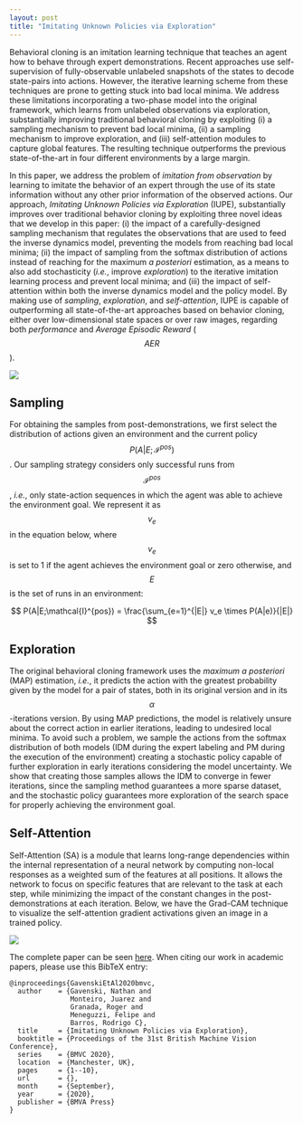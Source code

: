 ```yaml
---
layout: post
title: "Imitating Unknown Policies via Exploration"
---
```


Behavioral cloning is an imitation learning technique that teaches an agent how to behave through expert demonstrations. Recent approaches use self-supervision of fully-observable unlabeled snapshots of the states to decode state-pairs into actions. However, the iterative learning scheme from these techniques are prone to getting stuck into bad local minima. We address these limitations incorporating a two-phase model into the original framework, which learns from unlabeled observations via exploration, substantially improving traditional behavioral cloning by exploiting (i) a sampling mechanism to prevent bad local minima, (ii) a sampling mechanism to improve exploration, and (iii) self-attention modules to capture global features. The resulting technique outperforms the previous state-of-the-art in four different environments by a large margin. 

In this paper, we address the problem of *imitation from observation* by learning to imitate the behavior of an expert through the use of its state information without any other prior information of the observed actions. Our approach, *Imitating Unknown Policies via Exploration* (IUPE), substantially improves over traditional behavior cloning by exploiting three novel ideas that we develop in this paper: (i) the impact of a carefully-designed sampling mechanism that regulates the observations that are used to feed the inverse dynamics model, preventing the models from reaching bad local minima; (ii) the impact of sampling from the softmax distribution of actions instead of reaching for the maximum *a posteriori* estimation, as a means to also add stochasticity (*i.e.*, improve *exploration*) to the iterative imitation learning process and prevent local minima; and (iii) the impact of self-attention within both the inverse dynamics model and the policy model. By making use of *sampling*, *exploration*, and *self-attention*, IUPE is capable of outperforming all state-of-the-art approaches based on behavior cloning, either over low-dimensional state spaces or over raw images, regarding both *performance* and *Average Episodic Reward* ($$AER$$).

<img src="https://raw.githubusercontent.com/rogergranada/rogergranada.github.io/master/images/pipeline_iupe.svg"/>

## Sampling

For obtaining the samples from post-demonstrations, we first select the distribution of actions given an environment and the current policy $$P(A|E;\mathcal{I}^{pos})$$.
Our sampling strategy considers only successful runs from $$\mathcal{I}^{pos}$$, *i.e.*, only state-action sequences in which the agent was able to achieve the environment goal.
We represent it as $$v_e$$ in the equation below, where $$v_e$$ is set to 1 if the agent achieves the environment goal or zero otherwise, and $$E$$ is the set of runs in an environment:

$$
P(A|E;\mathcal{I}^{pos}) = \frac{\sum_{e=1}^{|E|} v_e \times  P(A|e)}{|E|}
$$

## Exploration

The original behavioral cloning framework uses the *maximum a posteriori* (MAP) estimation, *i.e.*, it predicts the action with the greatest probability given by the model for a pair of states, both in its original version and in its $$\alpha$$-iterations version. By using MAP predictions, the model is relatively unsure about the correct action in earlier iterations, leading to undesired local minima. To avoid such a problem, we sample the actions from the softmax distribution of both models (IDM during the expert labeling and PM during the execution of the environment) creating a stochastic policy capable of further exploration in early iterations considering the model uncertainty. We show that creating those samples allows the IDM to converge in fewer iterations, since the sampling method guarantees a more sparse dataset, and the stochastic policy guarantees more exploration of the search space for properly achieving the environment goal.

## Self-Attention

Self-Attention (SA) is a module that learns long-range dependencies within the internal representation of a neural network by computing non-local responses as a weighted sum of the features at all positions. It allows the network to focus on specific features that are relevant to the task at each step, while minimizing the impact of the constant changes in the post-demonstrations at each iteration. Below, we have the Grad-CAM technique to visualize the self-attention gradient activations given an image in a trained policy.

<img src="https://raw.githubusercontent.com/rogergranada/rogergranada.github.io/master/images/attention.svg"/>

The complete paper can be seen [here](). When citing our work in academic papers, please use this BibTeX entry:

```
@inproceedings{GavenskiEtAl2020bmvc,
  author    = {Gavenski, Nathan and
               Monteiro, Juarez and 
               Granada, Roger and 
               Meneguzzi, Felipe and 
               Barros, Rodrigo C},
  title     = {Imitating Unknown Policies via Exploration},
  booktitle = {Proceedings of the 31st British Machine Vision Conference},
  series    = {BMVC 2020},
  location  = {Manchester, UK},
  pages     = {1--10},
  url       = {},
  month     = {September},
  year      = {2020},
  publisher = {BMVA Press}
}
```



